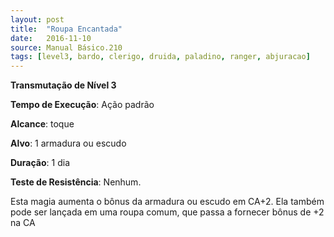 ```yaml
---
layout: post
title:  "Roupa Encantada"
date:   2016-11-10
source: Manual Básico.210
tags: [level3, bardo, clerigo, druida, paladino, ranger, abjuracao]
---
```


**Transmutação de Nível 3**

**Tempo de Execução**: Ação padrão

**Alcance**: toque

**Alvo**: 1 armadura ou escudo

**Duração**: 1 dia

**Teste de Resistência**: Nenhum.

Esta magia aumenta o bônus da armadura ou escudo em CA+2. Ela também pode ser lançada em uma roupa comum, que passa a fornecer bônus de +2 na CA